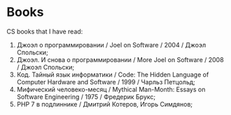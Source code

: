 # Books
CS books that I have read:

1. Джоэл о программировании / Joel on Software / 2004 / Джоэл Спольски;
2. Джоэл. И снова о программировании / More Joel on Software / 2008 / Джоэл Спольски;
3. Код. Тайный язык информатики / Code: The Hidden Language of Computer Hardware and Software / 1999 / Чарльз Петцольд;
4. Мифический человеко-месяц / Mythical Man-Month: Essays on Software Engineering / 1975 / 	Фредерик Брукс;
5. PHP 7 в подлиннике / Дмитрий Котеров, Игорь Симдянов;
